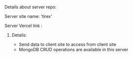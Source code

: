 Details about server repo:

Server site name: 'tirex'

Server Vercel link : 

1. Details:

    * Send data to client site to access from client site
    * MongoDB CRUD operations are available in this server